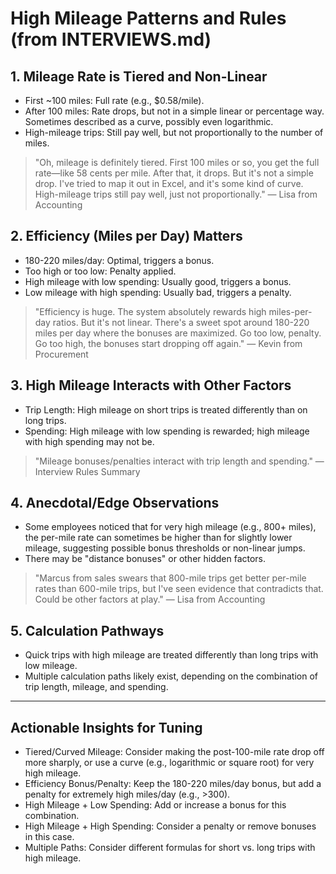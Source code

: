 # High Mileage Patterns and Rules (from INTERVIEWS.md)

## 1. Mileage Rate is Tiered and Non-Linear
- First ~100 miles: Full rate (e.g., $0.58/mile).
- After 100 miles: Rate drops, but not in a simple linear or percentage way. Sometimes described as a curve, possibly even logarithmic.
- High-mileage trips: Still pay well, but not proportionally to the number of miles.

> "Oh, mileage is definitely tiered. First 100 miles or so, you get the full rate—like 58 cents per mile. After that, it drops. But it's not a simple drop. I've tried to map it out in Excel, and it's some kind of curve. High-mileage trips still pay well, just not proportionally."
> — Lisa from Accounting

## 2. Efficiency (Miles per Day) Matters
- 180-220 miles/day: Optimal, triggers a bonus.
- Too high or too low: Penalty applied.
- High mileage with low spending: Usually good, triggers a bonus.
- Low mileage with high spending: Usually bad, triggers a penalty.

> "Efficiency is huge. The system absolutely rewards high miles-per-day ratios. But it's not linear. There's a sweet spot around 180-220 miles per day where the bonuses are maximized. Go too low, penalty. Go too high, the bonuses start dropping off again."
> — Kevin from Procurement

## 3. High Mileage Interacts with Other Factors
- Trip Length: High mileage on short trips is treated differently than on long trips.
- Spending: High mileage with low spending is rewarded; high mileage with high spending may not be.

> "Mileage bonuses/penalties interact with trip length and spending."
> — Interview Rules Summary

## 4. Anecdotal/Edge Observations
- Some employees noticed that for very high mileage (e.g., 800+ miles), the per-mile rate can sometimes be higher than for slightly lower mileage, suggesting possible bonus thresholds or non-linear jumps.
- There may be "distance bonuses" or other hidden factors.

> "Marcus from sales swears that 800-mile trips get better per-mile rates than 600-mile trips, but I've seen evidence that contradicts that. Could be other factors at play."
> — Lisa from Accounting

## 5. Calculation Pathways
- Quick trips with high mileage are treated differently than long trips with low mileage.
- Multiple calculation paths likely exist, depending on the combination of trip length, mileage, and spending.

---

## Actionable Insights for Tuning
- Tiered/Curved Mileage: Consider making the post-100-mile rate drop off more sharply, or use a curve (e.g., logarithmic or square root) for very high mileage.
- Efficiency Bonus/Penalty: Keep the 180-220 miles/day bonus, but add a penalty for extremely high miles/day (e.g., >300).
- High Mileage + Low Spending: Add or increase a bonus for this combination.
- High Mileage + High Spending: Consider a penalty or remove bonuses in this case.
- Multiple Paths: Consider different formulas for short vs. long trips with high mileage. 